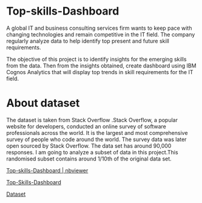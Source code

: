 # Top-skills-Dashboard

A global IT and business consulting services firm wants to keep pace with changing technologies and remain competitive in the IT field. The company regularly  analyze data to help identify top present and future skill requirements.

The objective of this project is to identify insights for the emerging skills from the data. Then from the insights obtained, create dashboard using IBM Cognos Analytics that will display top trends in skill requirements for the IT field.

# About dataset 

The dataset is taken from Stack Overflow .Stack Overflow, a popular website for developers, conducted an online survey of software professionals across the world. It is the largest and most comprehensive survey of people who code around the world. 
The survey data was later open sourced by Stack Overflow. The data set has around 90,000 responses.
I am going to analyze a subset of data in this project.This randomised subset contains around 1/10th of the original data set.

[Top-skills-Dashboard | nbviewer](https://nbviewer.jupyter.org/github/Shreyas285/Top-skills-Dashboard/blob/main/Top_skills_dashboard%20%281%29.ipynb)

[Top-Skills-Dashboard](https://dataplatform.cloud.ibm.com/dashboards/3d6a7b5c-bc86-4ebb-958c-07bedeadf9c5/view/7f21a139378e099714c5eae4079d7f047e667655e0bb865688827b490b692297f0691497c87c195c8c130c61faed175a9a)

[Dataset](https://stackoverflow.blog/2019/04/09/the-2019-stack-overflow-developer-survey-results-are-in/ )
